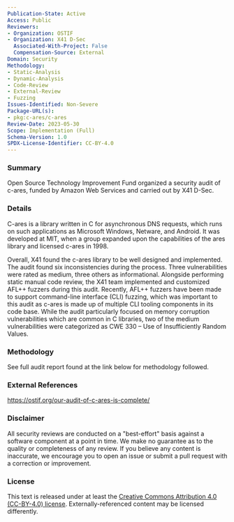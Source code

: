 ```yaml
---
Publication-State: Active
Access: Public
Reviewers:
- Organization: OSTIF
- Organization: X41 D-Sec
  Associated-With-Project: False
  Compensation-Source: External
Domain: Security
Methodology:
- Static-Analysis
- Dynamic-Analysis
- Code-Review
- External-Review
- Fuzzing
Issues-Identified: Non-Severe
Package-URL(s):
- pkg:c-ares/c-ares
Review-Date: 2023-05-30
Scope: Implementation (Full)
Schema-Version: 1.0
SPDX-License-Identifier: CC-BY-4.0
---
```


### Summary

Open Source Technology Improvement Fund organized a security audit of c-ares, funded by Amazon Web Services and carried out by X41 D-Sec.

### Details

C-ares is a library written in C for asynchronous DNS requests, which runs on such applications as Microsoft Windows, Netware, and Android. It was developed at MIT, when a group expanded upon the capabilities of the ares library and licensed c-ares in 1998. 

Overall, X41 found the c-ares library to be well designed and implemented. The audit found six inconsistencies during the process. Three vulnerabilities were rated as medium, three others as informational. Alongside performing static manual code review, the X41 team implemented and customized AFL++ fuzzers during this audit. Recently, AFL++ fuzzers have been made to support command-line interface (CLI) fuzzing, which was important to this audit as c-ares is made up of multiple CLI tooling components in its code base. While the audit particularly focused on memory corruption vulnerabilities which are common in C libraries, two of the medium vulnerabilities were categorized as CWE 330 – Use of Insufficiently Random Values.

### Methodology

See full audit report found at the link below for methodology followed. 

### External References

https://ostif.org/our-audit-of-c-ares-is-complete/

### Disclaimer

All security reviews are conducted on a "best-effort" basis against a software
component at a point in time. We make no guarantee as to the quality or completeness
of any review. If you believe any content is inaccurate, we encourage you to open
an issue or submit a pull request with a correction or improvement.

### License

This text is released under at least the
[Creative Commons Attribution 4.0 (CC-BY-4.0) license](https://creativecommons.org/licenses/by/4.0/legalcode.txt).
Externally-referenced content may be licensed differently.
